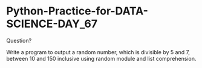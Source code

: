 # Python-Practice-for-DATA-SCIENCE-DAY_67
Question?

Write a program to output a random number, which is divisible by 5 and 7, between 10 and 150 inclusive using random module and list comprehension.
